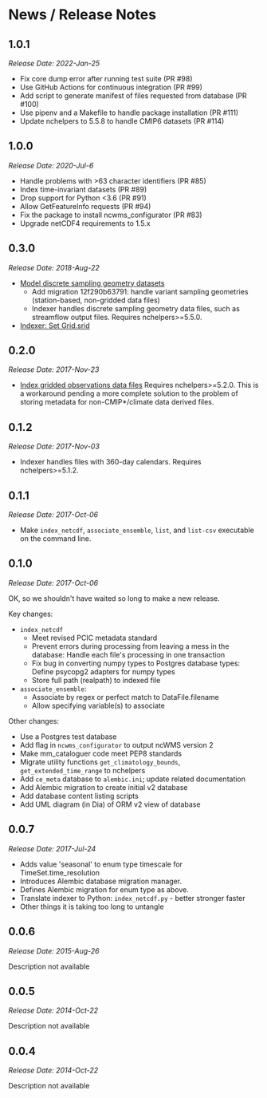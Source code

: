 News / Release Notes
====================

1.0.1
-----

*Release Date: 2022-Jan-25*

- Fix core dump error after running test suite (PR #98)
- Use GitHub Actions for continuous integration (PR #99)
- Add script to generate manifest of files requested from database (PR #100)
- Use pipenv and a Makefile to handle package installation (PR #111)
- Update nchelpers to 5.5.8 to handle CMIP6 datasets (PR #114)

1.0.0
-----

*Release Date: 2020-Jul-6*

- Handle problems with >63 character identifiers (PR #85)
- Index time-invariant datasets (PR #89)
- Drop support for Python <3.6 (PR #91)
- Allow GetFeatureInfo requests (PR #94)
- Fix the package to install ncwms_configurator (PR #83)
- Upgrade netCDF4 requirements to 1.5.x

0.3.0
-----

*Release Date: 2018-Aug-22*

- [Model discrete sampling geometry datasets](https://github.com/pacificclimate/modelmeta/pull/62)
    - Add migration 12f290b63791: handle variant sampling geometries (station-based, non-gridded data files)
    - Indexer handles discrete sampling geometry
      data files, such as streamflow output files. Requires nchelpers>=5.5.0.
- [Indexer: Set Grid.srid](https://github.com/pacificclimate/modelmeta/pull/57)


0.2.0
-----

*Release Date: 2017-Nov-23*

- [Index gridded observations data files](https://github.com/pacificclimate/modelmeta/pull/51)
  Requires nchelpers>=5.2.0.
  This is a workaround pending a more complete solution to the problem of storing metadata
  for non-CMIP*/climate data derived files.

0.1.2
-----

*Release Date: 2017-Nov-03*

- Indexer handles files with 360-day calendars. Requires nchelpers>=5.1.2.

0.1.1
-----

*Release Date: 2017-Oct-06*

- Make ``index_netcdf``, ``associate_ensemble``, ``list``, and ``list-csv`` 
  executable on the command line.

0.1.0
-----

*Release Date: 2017-Oct-06*

OK, so we shouldn't have waited so long to make a new release.

Key changes:

- ``index_netcdf``
  - Meet revised PCIC metadata standard
  - Prevent errors during processing from leaving a mess in the database: Handle each file's processing in one transaction
  - Fix bug in converting numpy types to Postgres database types: Define psycopg2 adapters for numpy types
  - Store full path (realpath) to indexed file
- ``associate_ensemble``:
  - Associate by regex or perfect match to DataFile.filename
  - Allow specifying variable(s) to associate

Other changes:

- Use a Postgres test database
- Add flag in ``ncwms_configurator`` to output ncWMS version 2
- Make mm_cataloguer code meet PEP8 standards
- Migrate utility functions ``get_climatology_bounds``, ``get_extended_time_range`` to nchelpers
- Add ``ce_meta`` database to ``alembic.ini``; update related documentation
- Add Alembic migration to create initial v2 database
- Add database content listing scripts
- Add UML diagram (in Dia) of ORM v2 view of database

0.0.7
-----

*Release Date: 2017-Jul-24*

- Adds value 'seasonal' to enum type timescale for TimeSet.time_resolution
- Introduces Alembic database migration manager.
- Defines Alembic migration for enum type as above.
- Translate indexer to Python: ``index_netcdf.py`` - better stronger faster
- Other things it is taking too long to untangle


0.0.6
-----

*Release Date: 2015-Aug-26*

Description not available

0.0.5
-----

*Release Date: 2014-Oct-22*

Description not available

0.0.4
-----

*Release Date: 2014-Oct-22*

Description not available
